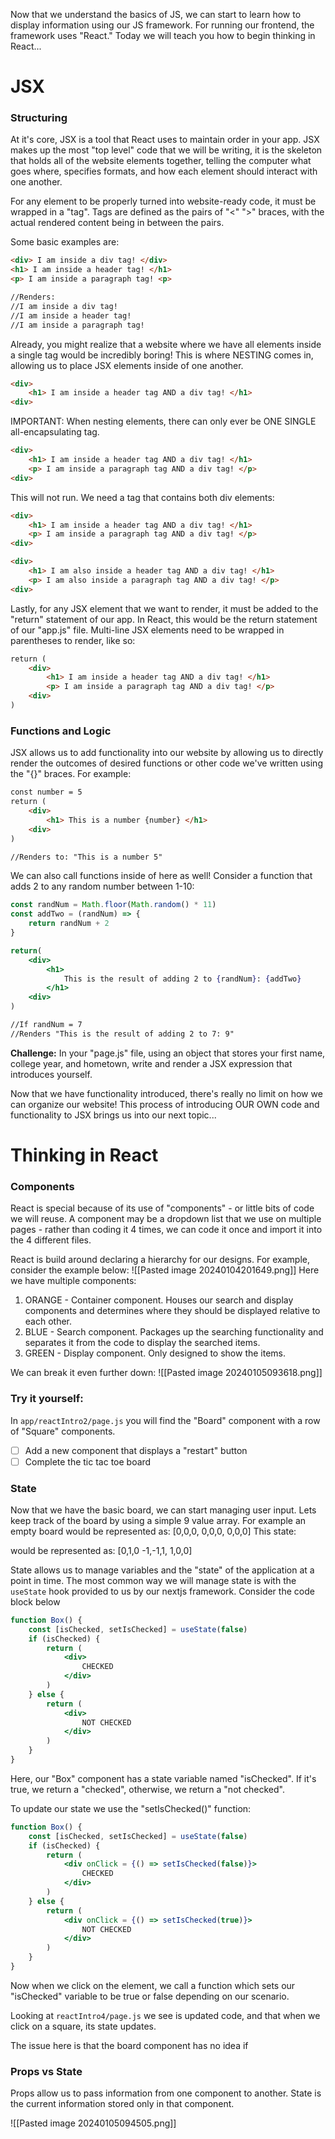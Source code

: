 Now that we understand the basics of JS, we can start to learn how to display information using our JS framework. For running our frontend, the framework uses "React." Today we will teach you how to begin thinking in React...

# JSX

### Structuring
At it's core, JSX is a tool that React uses to maintain order in your app. JSX makes up the most "top level" code that we will be writing, it is the skeleton that holds all of the website elements together, telling the computer what goes where, specifies formats, and how each element should interact with one another.

For any element to be properly turned into website-ready code, it must be wrapped in a "tag". Tags are defined as the pairs of "<" ">" braces, with the actual rendered content being in between the pairs. 

Some basic examples are:
```html
<div> I am inside a div tag! </div>
<h1> I am inside a header tag! </h1>
<p> I am inside a paragraph tag! <p>

//Renders:
//I am inside a div tag!
//I am inside a header tag!
//I am inside a paragraph tag!
```
Already, you might realize that a website where we have all elements inside a single tag would be incredibly boring! This is where NESTING comes in, allowing us to place JSX elements inside of one another.
```html
<div>
	<h1> I am inside a header tag AND a div tag! </h1>
<div>
```
IMPORTANT: When nesting elements, there can only ever be ONE SINGLE all-encapsulating tag.
```html
<div>
	<h1> I am inside a header tag AND a div tag! </h1>
	<p> I am inside a paragraph tag AND a div tag! </p>
<div>
```
This will not run. We need a tag that contains both div elements:
```html
<div>
	<h1> I am inside a header tag AND a div tag! </h1>
	<p> I am inside a paragraph tag AND a div tag! </p>
<div>

<div>
	<h1> I am also inside a header tag AND a div tag! </h1>
	<p> I am also inside a paragraph tag AND a div tag! </p>
<div>
```

Lastly, for any JSX element that we want to render, it must be added to the "return" statement of our app. In React, this would be the return statement of our "app.js" file. Multi-line JSX elements need to be wrapped in parentheses to render, like so:

```html
return (
	<div>
		<h1> I am inside a header tag AND a div tag! </h1>
		<p> I am inside a paragraph tag AND a div tag! </p>
	<div>
)

```
### Functions and Logic
JSX allows us to add functionality into our website by allowing us to directly render the outcomes of desired functions or other code we've written using the "{}" braces. For example:
```html
const number = 5
return (
	<div>
		<h1> This is a number {number} </h1>
	<div>
)

//Renders to: "This is a number 5"
```

We can also call functions inside of here as well! Consider a function that adds 2 to any random number between 1-10:

```jsx
const randNum = Math.floor(Math.random() * 11)
const addTwo = (randNum) => {
	return randNum + 2
}

return(
	<div>
		<h1> 
			This is the result of adding 2 to {randNum}: {addTwo} 
		</h1>
	<div>
)

//If randNum = 7
//Renders "This is the result of adding 2 to 7: 9"
```
**Challenge:** In your "page.js" file, using an object that stores your first name, college year, and hometown, write and render a JSX expression that introduces yourself.

Now that we have functionality introduced, there's really no limit on how we can organize our website! This process of introducing OUR OWN code and functionality to JSX brings us into our next topic...
# Thinking in React

### Components
React is special because of its use of "components" - or little bits of code we will reuse. A component may be a dropdown list that we use on multiple pages - rather than coding it 4 times, we can code it once and import it into the 4 different files. 

React is build around declaring a hierarchy for our designs. For example, consider the example below:
![[Pasted image 20240104201649.png]]
Here we have multiple components:
1. ORANGE - Container component. Houses our search and display components and determines where they should be displayed relative to each other. 
2. BLUE - Search component. Packages up the searching functionality and separates it from the code to display the searched items. 
3. GREEN - Display component. Only designed to show the items. 

We can break it even further down: 
![[Pasted image 20240105093618.png]]
### Try it yourself: 
In `app/reactIntro2/page.js` you will find the "Board" component with a row of "Square" components. 
 - [ ] Add a new component that displays a "restart" button
 - [ ] Complete the tic tac toe board

### State

Now that we have the basic board, we can start managing user input. 
Lets keep track of the board by using a simple 9 value array. 
For example an empty board would be represented as:
[0,0,0,   0,0,0,   0,0,0]
This state:

would be represented as:
[0,1,0    -1,-1,1,     1,0,0]

State allows us to manage variables and the "state" of the application at a point in time. The most common way we will manage state is with the `useState` hook provided to us by our nextjs framework. Consider the code block below

```jsx
function Box() {
	const [isChecked, setIsChecked] = useState(false)
	if (isChecked) {
		return (
			<div>
				CHECKED
			</div>
		)
	} else {
		return (
			<div>
				NOT CHECKED
			</div>
		)
	}
}
```
Here, our "Box" component has a state variable named "isChecked". If it's true, we return a "checked", otherwise, we return a "not checked". 

To update our state we use the "setIsChecked()" function:
```jsx
function Box() {
	const [isChecked, setIsChecked] = useState(false)
	if (isChecked) {
		return (
			<div onClick = {() => setIsChecked(false)}>
				CHECKED
			</div>
		)
	} else {
		return (
			<div onClick = {() => setIsChecked(true)}>
				NOT CHECKED
			</div>
		)
	}
}
```
Now when we click on the element, we call a function which sets our "isChecked" variable to be true or false depending on our scenario.

Looking at `reactIntro4/page.js` we see is updated code, and that when we click on a square, its state updates. 

The issue here is that the board component has no idea if 

### Props vs State
Props allow us to pass information from one component to another. 
State is the current information stored only in that component. 

![[Pasted image 20240105094505.png]]
